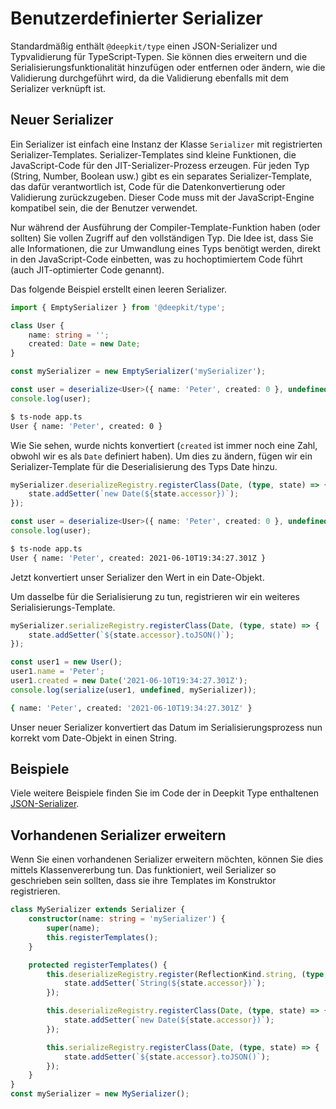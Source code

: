 # Benutzerdefinierter Serializer

Standardmäßig enthält `@deepkit/type` einen JSON-Serializer und Typvalidierung für TypeScript-Typen. Sie können dies erweitern und die Serialisierungsfunktionalität hinzufügen oder entfernen oder ändern, wie die Validierung durchgeführt wird, da die Validierung ebenfalls mit dem Serializer verknüpft ist.

## Neuer Serializer

Ein Serializer ist einfach eine Instanz der Klasse `Serializer` mit registrierten Serializer-Templates. Serializer-Templates sind kleine Funktionen, die JavaScript-Code für den JIT-Serializer-Prozess erzeugen. Für jeden Typ (String, Number, Boolean usw.) gibt es ein separates Serializer-Template, das dafür verantwortlich ist, Code für die Datenkonvertierung oder Validierung zurückzugeben. Dieser Code muss mit der JavaScript-Engine kompatibel sein, die der Benutzer verwendet.

Nur während der Ausführung der Compiler-Template-Funktion haben (oder sollten) Sie vollen Zugriff auf den vollständigen Typ. Die Idee ist, dass Sie alle Informationen, die zur Umwandlung eines Typs benötigt werden, direkt in den JavaScript-Code einbetten, was zu hochoptimiertem Code führt (auch JIT-optimierter Code genannt).

Das folgende Beispiel erstellt einen leeren Serializer.

```typescript
import { EmptySerializer } from '@deepkit/type';

class User {
    name: string = '';
    created: Date = new Date;
}

const mySerializer = new EmptySerializer('mySerializer');

const user = deserialize<User>({ name: 'Peter', created: 0 }, undefined, mySerializer);
console.log(user);
```

```sh
$ ts-node app.ts
User { name: 'Peter', created: 0 }
```

Wie Sie sehen, wurde nichts konvertiert (`created` ist immer noch eine Zahl, obwohl wir es als `Date` definiert haben). Um dies zu ändern, fügen wir ein Serializer-Template für die Deserialisierung des Typs Date hinzu.

```typescript
mySerializer.deserializeRegistry.registerClass(Date, (type, state) => {
    state.addSetter(`new Date(${state.accessor})`);
});

const user = deserialize<User>({ name: 'Peter', created: 0 }, undefined, mySerializer);
console.log(user);
```

```sh
$ ts-node app.ts
User { name: 'Peter', created: 2021-06-10T19:34:27.301Z }
```

Jetzt konvertiert unser Serializer den Wert in ein Date-Objekt.

Um dasselbe für die Serialisierung zu tun, registrieren wir ein weiteres Serialisierungs-Template.

```typescript
mySerializer.serializeRegistry.registerClass(Date, (type, state) => {
    state.addSetter(`${state.accessor}.toJSON()`);
});

const user1 = new User();
user1.name = 'Peter';
user1.created = new Date('2021-06-10T19:34:27.301Z');
console.log(serialize(user1, undefined, mySerializer));
```

```sh
{ name: 'Peter', created: '2021-06-10T19:34:27.301Z' }
```

Unser neuer Serializer konvertiert das Datum im Serialisierungsprozess nun korrekt vom Date-Objekt in einen String.

## Beispiele

Viele weitere Beispiele finden Sie im Code der in Deepkit Type enthaltenen [JSON-Serializer](https://github.com/deepkit/deepkit-framework/blob/master/packages/type/src/serializer.ts#L1688).

## Vorhandenen Serializer erweitern

Wenn Sie einen vorhandenen Serializer erweitern möchten, können Sie dies mittels Klassenvererbung tun. Das funktioniert, weil Serializer so geschrieben sein sollten, dass sie ihre Templates im Konstruktor registrieren.

```typescript
class MySerializer extends Serializer {
    constructor(name: string = 'mySerializer') {
        super(name);
        this.registerTemplates();
    }

    protected registerTemplates() {
        this.deserializeRegistry.register(ReflectionKind.string, (type, state) => {
            state.addSetter(`String(${state.accessor})`);
        });

        this.deserializeRegistry.registerClass(Date, (type, state) => {
            state.addSetter(`new Date(${state.accessor})`);
        });

        this.serializeRegistry.registerClass(Date, (type, state) => {
            state.addSetter(`${state.accessor}.toJSON()`);
        });
    }
}
const mySerializer = new MySerializer();
```